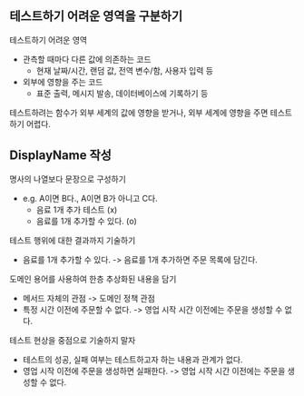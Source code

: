 ## 테스트하기 어려운 영역을 구분하기

테스트하기 어려운 영역

- 관측할 때마다 다른 값에 의존하는 코드
    - 현재 날짜/시간, 랜덤 값, 전역 변수/함, 사용자 입력 등
- 외부에 영향을 주는 코드
    - 표준 출력, 메시지 발송, 데이터베이스에 기록하기 등

테스트하려는 함수가 외부 세계의 값에 영향을 받거나, 외부 세계에 영향을 주면 테스트하기 어렵다.

## DisplayName 작성

명사의 나열보다 문장으로 구성하기

- e.g. A이면 B다., A이면 B가 아니고 C다.
    - 음료 1개 추가 테스트 (x)
    - 음료를 1개 추가할 수 있다. (o)

테스트 행위에 대한 결과까지 기술하기

- 음료를 1개 추가할 수 있다. -> 음료를 1개 추가하면 주문 목록에 담긴다.

도메인 용어를 사용하여 한층 추상화된 내용을 담기

- 메서드 자체의 관점 -> 도메인 정책 관점
- 특정 시간 이전에 주문할 수 없다. -> 영업 시작 시간 이전에는 주문을 생성할 수 없다.

테스트 현상을 중점으로 기술하지 말자
- 테스트의 성공, 실패 여부는 테스트하고자 하는 내용과 관계가 없다.
- 영업 시작 이전에 주문을 생성하면 실패한다. -> 영업 시작 시간 이전에는 주문을 생성할 수 없다.

